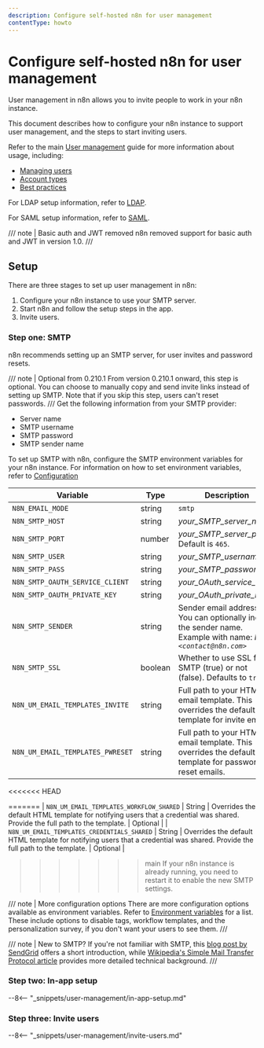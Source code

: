 ```yaml
---
description: Configure self-hosted n8n for user management
contentType: howto
---
```


# Configure self-hosted n8n for user management

User management in n8n allows you to invite people to work in your n8n instance. 

This document describes how to configure your n8n instance to support user management, and the steps to start inviting users.

Refer to the main [User management](/user-management/) guide for more information about usage, including:

* [Managing users](/user-management/manage-users/)
* [Account types](/user-management/account-types/)
* [Best practices](/user-management/best-practices/)

For LDAP setup information, refer to [LDAP](/user-management/ldap/).

For SAML setup information, refer to [SAML](/user-management/saml/).

/// note | Basic auth and JWT removed
n8n removed support for basic auth and JWT in version 1.0.
///
## Setup

There are three stages to set up user management in n8n:

1. Configure your n8n instance to use your SMTP server.
2. Start n8n and follow the setup steps in the app.
3. Invite users.

### Step one: SMTP

n8n recommends setting up an SMTP server, for user invites and password resets. 

/// note | Optional from 0.210.1
From version 0.210.1 onward, this step is optional. You can choose to manually copy and send invite links instead of setting up SMTP. Note that if you skip this step, users can't reset passwords.
///
Get the following information from your SMTP provider:

* Server name
* SMTP username
* SMTP password
* SMTP sender name

To set up SMTP with n8n, configure the SMTP environment variables for your n8n instance. For information on how to set environment variables, refer to [Configuration](/hosting/configuration/)
<!-- vale off -->
| Variable | Type | Description | Required? |
| -------- | ---- | ----------- | --------- |
| `N8N_EMAIL_MODE` | string | `smtp` | Required |
| `N8N_SMTP_HOST` | string | _your_SMTP_server_name_ | Required |
| `N8N_SMTP_PORT` | number | _your_SMTP_server_port_ Default is `465`.| Optional |
| `N8N_SMTP_USER` | string | _your_SMTP_username_ | Optional |
| `N8N_SMTP_PASS` | string | _your_SMTP_password_ | Optional |
| `N8N_SMTP_OAUTH_SERVICE_CLIENT` | string | _your_OAuth_service_client_ | Optional |
| `N8N_SMTP_OAUTH_PRIVATE_KEY` | string | _your_OAuth_private_key_ | Optional |
| `N8N_SMTP_SENDER` | string | Sender email address. You can optionally include the sender name. Example with name: _N8N `<contact@n8n.com>`_ | Required |
| `N8N_SMTP_SSL` | boolean | Whether to use SSL for SMTP (true) or not (false). Defaults to `true`. | Optional | 
| `N8N_UM_EMAIL_TEMPLATES_INVITE` | string | Full path to your HTML email template. This overrides the default template for invite emails. | Optional |
| `N8N_UM_EMAIL_TEMPLATES_PWRESET` | string | Full path to your HTML email template. This overrides the default template for password reset emails. | Optional |
<<<<<<< HEAD
<!-- vale on-->
=======
| `N8N_UM_EMAIL_TEMPLATES_WORKFLOW_SHARED` | String | Overrides the default HTML template for notifying users that a credential was shared. Provide the full path to the template. | Optional |
| `N8N_UM_EMAIL_TEMPLATES_CREDENTIALS_SHARED` | String | Overrides the default HTML template for notifying users that a credential was shared. Provide the full path to the template. | Optional |

>>>>>>> main
If your n8n instance is already running, you need to restart it to enable the new SMTP settings.

/// note | More configuration options
There are more configuration options available as environment variables. Refer to [Environment variables](/hosting/environment-variables/environment-variables/) for a list. These include options to disable tags, workflow templates, and the personalization survey, if you don't want your users to see them.
///

/// note | New to SMTP?
If you're not familiar with SMTP, this [blog post by SendGrid](https://sendgrid.com/blog/what-is-an-smtp-server/) offers a short introduction, while [Wikipedia's Simple Mail Transfer Protocol article](https://en.wikipedia.org/wiki/Simple_Mail_Transfer_Protocol) provides more detailed technical background.
///

### Step two: In-app setup

--8<-- "_snippets/user-management/in-app-setup.md"

### Step three: Invite users

--8<-- "_snippets/user-management/invite-users.md"
